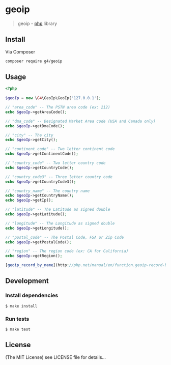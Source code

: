 geoip
======

> geoip - [php](http://php.net) library

## Install
Via Composer

```sh
composer require g4/geoip
```

## Usage

``` php
<?php
    
$geoIp = new \G4\GeoIp\GeoIp('127.0.0.1');

// "area_code" -- The PSTN area code (ex: 212)
echo $geoIp->getAreaCode();

// "dma_code" -- Designated Market Area code (USA and Canada only)
echo $geoIp->getDmaCode();

// "city" -- The city
echo $geoIp->getCity();

// "continent_code" -- Two letter continent code
echo $geoIp->getContinentCode();

// "country_code" -- Two letter country code
echo $geoIp->getCountryCode();

// "country_code3" -- Three letter country code
echo $geoIp->getCountryCode3();

// "country_name" -- The country name
echo $geoIp->getCountryName();
echo $geoIp->getIp();

// "latitude" -- The Latitude as signed double
echo $geoIp->getLatitude();

// "longitude" -- The Longitude as signed double
echo $geoIp->getLongitude();

// "postal_code" -- The Postal Code, FSA or Zip Code
echo $geoIp->getPostalCode();

// "region" -- The region code (ex: CA for California)
echo $geoIp->getRegion();

[geoip_record_by_name](http://php.net/manual/en/function.geoip-record-by-name.php)

```

## Development

### Install dependencies

    $ make install

### Run tests

    $ make test

## License

(The MIT License)
see LICENSE file for details...